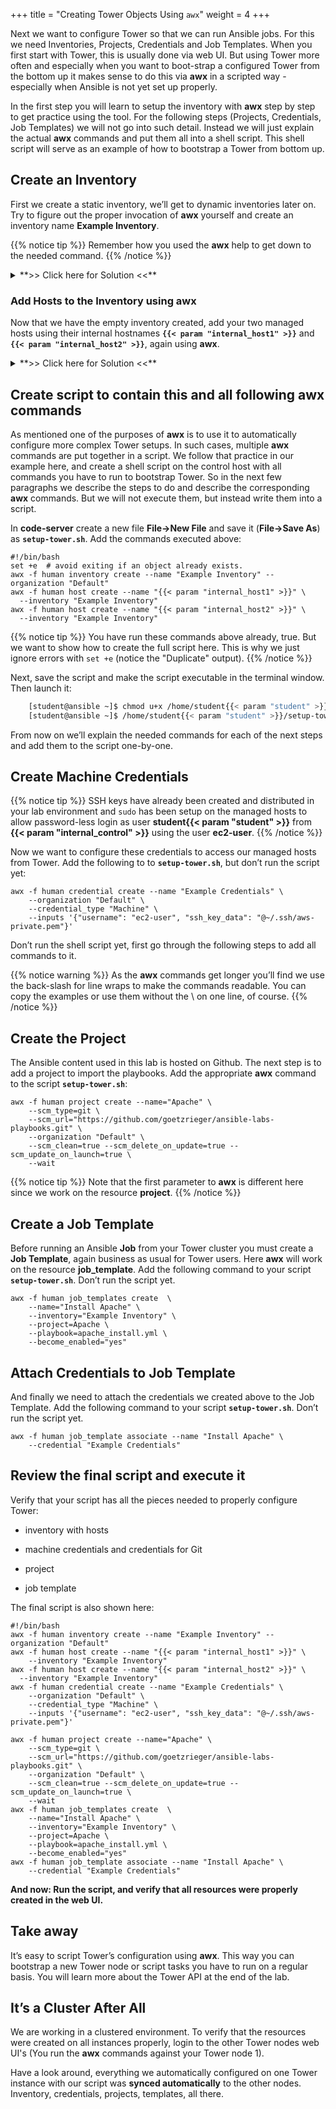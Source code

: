 +++
title = "Creating Tower Objects Using `awx`"
weight = 4
+++

Next we want to configure Tower so that we can run Ansible jobs. For this we need Inventories, Projects, Credentials and Job Templates. When you first start with Tower, this is usually done via web UI. But using Tower more often and especially when you want to boot-strap a configured Tower from the bottom up it makes sense to do this via **awx** in a scripted way - especially when Ansible is not yet set up properly.

In the first step you will learn to setup the inventory with **awx** step by step to get practice using the tool. For the following steps (Projects, Credentials, Job Templates) we will not go into such detail. Instead we will just explain the actual **awx** commands and put them all into a shell script. This shell script will serve as an example of how to bootstrap a Tower from bottom up.

## Create an Inventory

First we create a static inventory, we’ll get to dynamic inventories later on. Try to figure out the proper invocation of **awx** yourself and create an inventory name **Example Inventory**.

{{% notice tip %}}
Remember how you used the **awx** help to get down to the needed command.
{{% /notice %}}

<details><summary>**>> Click here for Solution <<**</summary>
<p>
```
[student@ansible ~]$ awx -f human inventory create --name "Example Inventory" --organization "Default"
```
{{% notice note %}}
You can work with multiple organizations in Tower. In this lab we’ll work in the **Default** organization.
{{% /notice %}}
</p>
</details>

### Add Hosts to the Inventory using **awx**

Now that we have the empty inventory created, add your two managed hosts using their internal hostnames **`{{< param "internal_host1" >}}`** and **`{{< param "internal_host2" >}}`**, again using
**awx**.

<details><summary>**>> Click here for Solution <<**</summary>
<p>
```
[student@ansible ~]$ awx -f human host create --name "{{< param "internal_host1" >}}" --inventory "Example Inventory"
[student@ansible ~]$ awx -f human host create --name "{{< param "internal_host2" >}}" --inventory "Example Inventory"
```
</p>
</details>

## Create script to contain this and all following awx commands

As mentioned one of the purposes of **awx** is to use it to automatically configure more complex Tower setups. In such cases, multiple **awx** commands are put together in a script. We follow that practice in our example here, and create a shell script on the control host with all commands you have to run to bootstrap Tower. So in the next few paragraphs we describe the steps to do and describe the corresponding **awx** commands. But we will not execute them, but instead write them into a script.

In **code-server** create a new file **File->New File** and save it (**File->Save As**) as **`setup-tower.sh`**. Add the commands executed above:

    #!/bin/bash
    set +e  # avoid exiting if an object already exists.
    awx -f human inventory create --name "Example Inventory" --organization "Default"
    awx -f human host create --name "{{< param "internal_host1" >}}" \
      --inventory "Example Inventory"
    awx -f human host create --name "{{< param "internal_host2" >}}" \
      --inventory "Example Inventory"

{{% notice tip %}}
You have run these commands above already, true. But we want to show how to create
the full script here. This is why we just ignore errors with `set +e` (notice the
"Duplicate" output).
{{% /notice %}}

Next, save the script and make the script executable in the terminal window. Then launch it:

```bash
    [student@ansible ~]$ chmod u+x /home/student{{< param "student" >}}/setup-tower.sh
    [student@ansible ~]$ /home/student{{< param "student" >}}/setup-tower.sh
```

From now on we’ll explain the needed commands for each of the next steps and add them to the script one-by-one.

## Create Machine Credentials

{{% notice tip %}}
SSH keys have already been created and distributed in your lab environment and `sudo` has been setup on the managed hosts to allow password-less login as user **student{{< param "student" >}}** from **{{< param "internal_control" >}}** using the user **ec2-user**.
{{% /notice %}}

Now we want to configure these credentials to access our managed hosts from Tower. Add the following to to **`setup-tower.sh`**, but don’t run the script yet:

    awx -f human credential create --name "Example Credentials" \
        --organization "Default" \
        --credential_type "Machine" \
        --inputs '{"username": "ec2-user", "ssh_key_data": "@~/.ssh/aws-private.pem"}'

Don’t run the shell script yet, first go through the following steps to add all commands to it.

{{% notice warning %}}
As the **awx** commands get longer you’ll find we use the back-slash for line wraps to make the commands readable. You can copy the examples or use them without the \\ on one line, of course.
{{% /notice %}}

## Create the Project

The Ansible content used in this lab is hosted on Github. The next step is to add a project to import the playbooks. Add the appropriate **awx** command to the script **`setup-tower.sh`**:

    awx -f human project create --name="Apache" \
        --scm_type=git \
        --scm_url="https://github.com/goetzrieger/ansible-labs-playbooks.git" \
        --organization "Default" \
        --scm_clean=true --scm_delete_on_update=true --scm_update_on_launch=true \
        --wait

{{% notice tip %}}
Note that the first parameter to **awx** is different here since we work on the resource **project**.
{{% /notice %}}

## Create a Job Template

Before running an Ansible **Job** from your Tower cluster you must create a **Job Template**, again business as usual for Tower users. Here **awx** will work on the resource **job\_template**. Add the following command to your script **`setup-tower.sh`**. Don’t run the script yet.


    awx -f human job_templates create  \
        --name="Install Apache" \
        --inventory="Example Inventory" \
        --project=Apache \
        --playbook=apache_install.yml \
        --become_enabled="yes"

## Attach Credentials to Job Template

And finally we need to attach the credentials we created above to the Job Template. Add the following command to your script **`setup-tower.sh`**. Don’t run the script yet.

    awx -f human job_template associate --name "Install Apache" \
        --credential "Example Credentials"


## Review the final script and execute it

Verify that your script has all the pieces needed to properly configure Tower:

  - inventory with hosts

  - machine credentials and credentials for Git

  - project

  - job template

The final script is also shown here:

    #!/bin/bash
    awx -f human inventory create --name "Example Inventory" --organization "Default"
    awx -f human host create --name "{{< param "internal_host1" >}}" \
        --inventory "Example Inventory"
    awx -f human host create --name "{{< param "internal_host2" >}}" \
      --inventory "Example Inventory"
    awx -f human credential create --name "Example Credentials" \
        --organization "Default" \
        --credential_type "Machine" \
        --inputs '{"username": "ec2-user", "ssh_key_data": "@~/.ssh/aws-private.pem"}'

    awx -f human project create --name="Apache" \
        --scm_type=git \
        --scm_url="https://github.com/goetzrieger/ansible-labs-playbooks.git" \
        --organization "Default" \
        --scm_clean=true --scm_delete_on_update=true --scm_update_on_launch=true \
        --wait
    awx -f human job_templates create  \
        --name="Install Apache" \
        --inventory="Example Inventory" \
        --project=Apache \
        --playbook=apache_install.yml \
        --become_enabled="yes"
    awx -f human job_template associate --name "Install Apache" \
        --credential "Example Credentials"

**And now: Run the script, and verify that all resources were properly created in the web UI.**

## Take away

It’s easy to script Tower’s configuration using **awx**. This way you can bootstrap a new Tower node or script tasks you have to run on a regular basis. You will learn more about the Tower API at the end of the lab.

## It’s a Cluster After All

We are working in a clustered environment. To verify that the resources were created on all instances properly, login to the other Tower nodes web UI's (You run the **awx** commands against your Tower node 1).

Have a look around, everything we automatically configured on one Tower instance with our script was **synced automatically** to the other nodes. Inventory, credentials, projects, templates, all there.
